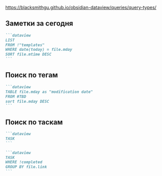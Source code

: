 

https://blacksmithgu.github.io/obsidian-dataview/queries/query-types/


## Заметки за сегодня

````markdown
```dataview
LIST
FROM !"templates"
WHERE date(today) = file.mday
SORT file.mtime DESC
```
````


## Поиск по тегам
````markdown
```dataview
TABLE file.mday as "modification date"
FROM #TBD
sort file.mday DESC
```
````

## Поиск по таскам

````markdown
```dataview
TASK
```
````

````markdown
```dataview
TASK
WHERE !completed
GROUP BY file.link
```
````